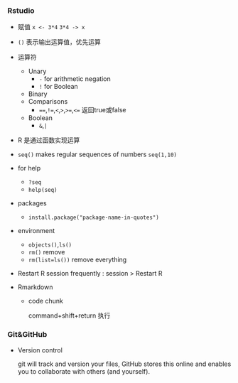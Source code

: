 ### Rstudio

- 赋值 `x <- 3*4` `3*4 -> x` 

- `()` 表示输出运算值，优先运算

- 运算符

  - Unary  
    - `-` for arithmetic negation
    - `!` for Boolean
  - Binary
  - Comparisons
    - `==`,`!=`,`<`,`>`,`>=`,`<=` 返回true或false
  - Boolean
    - `&`,`|`

- R 是通过函数实现运算

- `seq()` makes regular sequences of numbers `seq(1,10)`

- for help

  - `?seq`
  - `help(seq)`

- packages

  - `install.package("package-name-in-quotes")`

- environment

  - `objects()`,`ls()`
  - `rm()` remove
  - `rm(list=ls())` remove everything

- Restart R session frequently : session > Restart R

- Rmarkdown

  - code chunk

    command+shift+return 执行



### Git&GitHub

- Version control

  git will track and version your files, GitHub stores this online and enables you to collaborate with others (and yourself).
